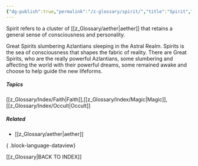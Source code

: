 ```yaml
---
{"dg-publish":true,"permalink":"/z-glossary/spirit/","title":"Spirit","hide":true,"dgShowInlineTitle":true,"noteIcon":""}
---
```


Spirit refers to a cluster of [[z_Glossary/aether\|aether]] that retains a general sense of consciousness and personality. 

Great Spirits slumbering Azlantians sleeping in the Astral Realm. Spirits is the sea of consciousness that shapes the fabric of reality. There are Great Spirits, who are the really powerful Azlantians, some slumbering and affecting the world with their powerful dreams, some remained awake and choose to help guide the new lifeforms.

##### Topics
[[z_Glossary/Index/Faith\|Faith]],[[z_Glossary/Index/Magic\|Magic]],[[z_Glossary/Index/Occult\|Occult]]

##### Related
- [[z_Glossary/aether\|aether]]

{ .block-language-dataview}

[[z_Glossary\|BACK TO INDEX]]